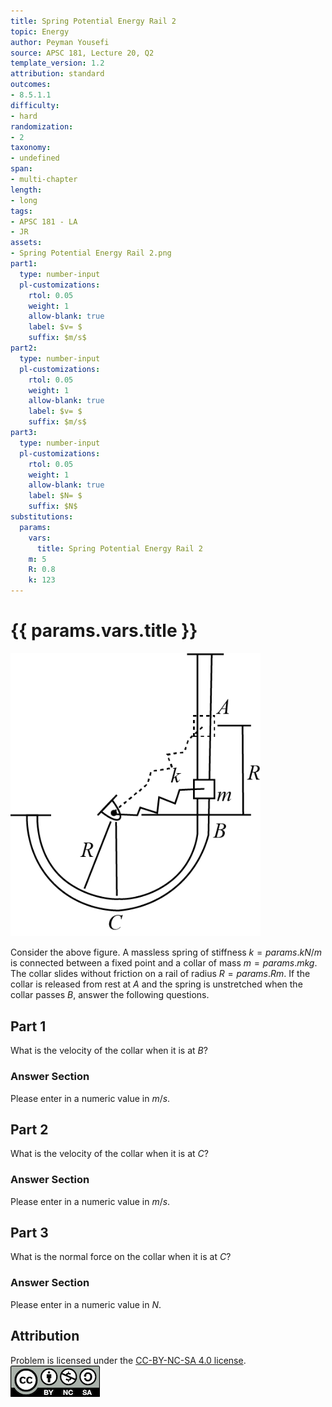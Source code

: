 ```yaml
---
title: Spring Potential Energy Rail 2
topic: Energy
author: Peyman Yousefi
source: APSC 181, Lecture 20, Q2
template_version: 1.2
attribution: standard
outcomes:
- 8.5.1.1
difficulty:
- hard
randomization:
- 2
taxonomy:
- undefined
span:
- multi-chapter
length:
- long
tags:
- APSC 181 - LA
- JR
assets:
- Spring Potential Energy Rail 2.png
part1:
  type: number-input
  pl-customizations:
    rtol: 0.05
    weight: 1
    allow-blank: true
    label: $v= $
    suffix: $m/s$
part2:
  type: number-input
  pl-customizations:
    rtol: 0.05
    weight: 1
    allow-blank: true
    label: $v= $
    suffix: $m/s$
part3:
  type: number-input
  pl-customizations:
    rtol: 0.05
    weight: 1
    allow-blank: true
    label: $N= $
    suffix: $N$
substitutions:
  params:
    vars:
      title: Spring Potential Energy Rail 2
    m: 5
    R: 0.8
    k: 123
---
```

# {{ params.vars.title }}
<img src="Spring Potential Energy Rail 2.png" width=400>

Consider the above figure. A massless spring of stiffness $k = {{params.k}} N/m$ is connected between a fixed point and a collar of mass $m = {{params.m}} kg$. The collar slides without friction on a rail of radius $R = {{params.R}} m$. If the collar is released from rest at $A$ and the spring is unstretched when the collar passes $B$, answer the following questions.

## Part 1

What is the velocity of the collar when it is at $B$?

### Answer Section

Please enter in a numeric value in $m/s$.

## Part 2

What is the velocity of the collar when it is at $C$?

### Answer Section

Please enter in a numeric value in $m/s$.

## Part 3

What is the normal force on the collar when it is at $C$?

### Answer Section

Please enter in a numeric value in $N$.

## Attribution

Problem is licensed under the [CC-BY-NC-SA 4.0 license](https://creativecommons.org/licenses/by-nc-sa/4.0/).<br> ![The Creative Commons 4.0 license requiring attribution-BY, non-commercial-NC, and share-alike-SA license.](https://raw.githubusercontent.com/firasm/bits/master/by-nc-sa.png)